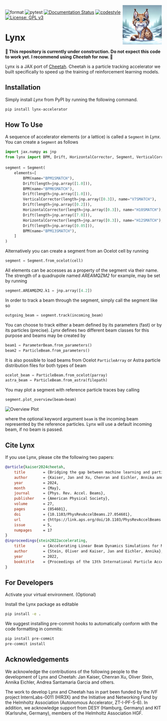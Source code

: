 <img src="images/logo.png" align="right" width="25%"/>

![format](https://github.com/jank324/lynx/actions/workflows/format.yaml/badge.svg)
![pytest](https://github.com/jank324/lynx/actions/workflows/pytest.yaml/badge.svg)
[![Documentation Status](https://readthedocs.org/projects/lynx-accelerator/badge/?version=latest)](https://lynx-accelerator.readthedocs.io/en/latest/?badge=latest)
[![codestyle](https://img.shields.io/badge/code%20style-black-000000.svg)](https://github.com/psf/black)
[![License: GPL v3](https://img.shields.io/badge/License-GPLv3-blue.svg)](https://www.gnu.org/licenses/gpl-3.0)

<!-- [![coverage report](https://gitlab.com/araffin/stable-baselines3/badges/master/coverage.svg)](https://gitlab.com/araffin/stable-baselines3/-/commits/master) -->

# Lynx

**🚧 This repository is currently under construction. Do not expect this code to work yet. I recommend using _Cheetah_ for now. 🚧**

Lynx is a JAX port of [Cheetah](https://github.com/desy-ml/cheetah).
Cheetah is a particle tracking accelerator we built specifically to speed up the training of reinforcement learning models.

## Installation

Simply install _Lynx_ from PyPI by running the following command.

```bash
pip install lynx-accelerator
```

## How To Use

A sequence of accelerator elements (or a lattice) is called a `Segment` in _Lynx_. You can create a `Segment` as follows

```python
import jax.numpy as jnp
from lynx import BPM, Drift, HorizontalCorrector, Segment, VerticalCorrector

segment = Segment(
    elements=[
        BPM(name="BPM1SMATCH"),
        Drift(length=jnp.array([1.0])),
        BPM(name="BPM6SMATCH"),
        Drift(length=jnp.array([1.0])),
        VerticalCorrector(length=jnp.array([0.3]), name="V7SMATCH"),
        Drift(length=jnp.array([0.2])),
        HorizontalCorrector(length=jnp.array([0.3]), name="H10SMATCH"),
        Drift(length=jnp.array([7.0])),
        HorizontalCorrector(length=jnp.array([0.3]), name="H12SMATCH"),
        Drift(length=jnp.array([0.05])),
        BPM(name="BPM13SMATCH"),
    ]
)
```

Alternatively you can create a segment from an Ocelot cell by running

```python
segment = Segment.from_ocelot(cell)
```

All elements can be accesses as a property of the segment via their name. The strength of a quadrupole named _AREAMQZM2_ for example, may be set by running

```python
segment.AREAMQZM2.k1 = jnp.array([4.2])
```

In order to track a beam through the segment, simply call the segment like so

```python
outgoing_beam = segment.track(incoming_beam)
```

You can choose to track either a beam defined by its parameters (fast) or by its particles (precise). _Lynx_ defines two different beam classes for this purpose and beams may be created by

```python
beam1 = ParameterBeam.from_parameters()
beam2 = ParticleBeam.from_parameters()
```

It is also possible to load beams from Ocelot `ParticleArray` or Astra particle distribution files for both types of beam

```python
ocelot_beam = ParticleBeam.from_ocelot(parray)
astra_beam = ParticleBeam.from_astra(filepath)
```

You may plot a segment with reference particle traces bay calling

```python
segment.plot_overview(beam=beam)
```

![Overview Plot](images/misalignment.png)

where the optional keyword argument `beam` is the incoming beam represented by the reference particles. Lynx will use a default incoming beam, if no beam is passed.

## Cite Lynx

If you use Lynx, please cite the following two papers:

```bibtex
@article{kaiser2024cheetah,
    title        = {Bridging the gap between machine learning and particle accelerator physics with high-speed, differentiable simulations},
    author       = {Kaiser, Jan and Xu, Chenran and Eichler, Annika and Santamaria Garcia, Andrea},
    year         = 2024,
    month        = {May},
    journal      = {Phys. Rev. Accel. Beams},
    publisher    = {American Physical Society},
    volume       = 27,
    pages        = {054601},
    doi          = {10.1103/PhysRevAccelBeams.27.054601},
    url          = {https://link.aps.org/doi/10.1103/PhysRevAccelBeams.27.054601},
    issue        = 5,
    numpages     = 17
}
@inproceedings{stein2022accelerating,
    title        = {Accelerating Linear Beam Dynamics Simulations for Machine Learning Applications},
    author       = {Stein, Oliver and Kaiser, Jan and Eichler, Annika},
    year         = 2022,
    booktitle    = {Proceedings of the 13th International Particle Accelerator Conference}
}
```

## For Developers

Activate your virtual environment. (Optional)

Install the Lynx package as editable

```sh
pip install -e .
```

We suggest installing pre-commit hooks to automatically conform with the code formatting in commits:

```sh
pip install pre-commit
pre-commit install
```

## Acknowledgements

We acknowledge the contributions of the following people to the development of Lynx and Cheetah: Jan Kaiser, Chenran Xu, Oliver Stein, Annika Eichler, Andrea Santamaria Garcia and others.

The work to develop Lynx and Cheetah has in part been funded by the IVF project InternLabs-0011 (HIR3X) and the Initiative and Networking Fund by the Helmholtz Association (Autonomous Accelerator, ZT-I-PF-5-6).
In addition, we acknowledge support from DESY (Hamburg, Germany) and KIT (Karlsruhe, Germany), members of the Helmholtz Association HGF.
